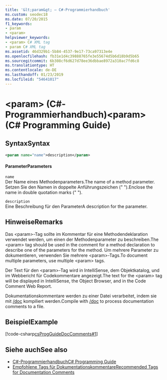```yaml
---
title: '&lt;param&gt; – C#-Programmierhandbuch'
ms.custom: seodec18
ms.date: 07/20/2015
f1_keywords:
- param
- <param>
helpviewer_keywords:
- <param> C# XML tag
- param C# XML tag
ms.assetid: 46d329b1-5b84-4537-9e17-73ca97313e4e
ms.openlocfilehash: fb31e1d4c39888765fe3e55674d5b6d18b9d5b65
ms.sourcegitcommit: 6b308cf6d627d78ee36dbbae8972a310ac7fd6c8
ms.translationtype: HT
ms.contentlocale: de-DE
ms.lasthandoff: 01/23/2019
ms.locfileid: "54641017"
---
```

# <a name="ltparamgt-c-programming-guide"></a><span data-ttu-id="e9e90-102">&lt;param&gt; (C#-Programmierhandbuch)</span><span class="sxs-lookup"><span data-stu-id="e9e90-102">&lt;param&gt; (C# Programming Guide)</span></span>
## <a name="syntax"></a><span data-ttu-id="e9e90-103">Syntax</span><span class="sxs-lookup"><span data-stu-id="e9e90-103">Syntax</span></span>  
  
```xml  
<param name="name">description</param>  
```  
  
#### <a name="parameters"></a><span data-ttu-id="e9e90-104">Parameter</span><span class="sxs-lookup"><span data-stu-id="e9e90-104">Parameters</span></span>  
 `name`  
 <span data-ttu-id="e9e90-105">Der Name eines Methodenparameters.</span><span class="sxs-lookup"><span data-stu-id="e9e90-105">The name of a method parameter.</span></span> <span data-ttu-id="e9e90-106">Setzen Sie den Namen in doppelte Anführungszeichen (" ").</span><span class="sxs-lookup"><span data-stu-id="e9e90-106">Enclose the name in double quotation marks (" ").</span></span>  
  
 `description`  
 <span data-ttu-id="e9e90-107">Eine Beschreibung für den Parameter</span><span class="sxs-lookup"><span data-stu-id="e9e90-107">A description for the parameter.</span></span>  
  
## <a name="remarks"></a><span data-ttu-id="e9e90-108">Hinweise</span><span class="sxs-lookup"><span data-stu-id="e9e90-108">Remarks</span></span>  
 <span data-ttu-id="e9e90-109">Das \<param>-Tag sollte im Kommentar für eine Methodendeklaration verwendet werden, um einen der Methodenparameter zu beschreiben.</span><span class="sxs-lookup"><span data-stu-id="e9e90-109">The \<param> tag should be used in the comment for a method declaration to describe one of the parameters for the method.</span></span> <span data-ttu-id="e9e90-110">Um mehrere Parameter zu dokumentieren, verwenden Sie mehrere \<param>-Tags.</span><span class="sxs-lookup"><span data-stu-id="e9e90-110">To document multiple parameters, use multiple \<param> tags.</span></span>  
  
 <span data-ttu-id="e9e90-111">Der Text für den \<param>-Tag wird in IntelliSense, dem Objektkatalog, und im Webbericht für Codekommentare angezeigt.</span><span class="sxs-lookup"><span data-stu-id="e9e90-111">The text for the \<param> tag will be displayed in IntelliSense, the Object Browser, and in the Code Comment Web Report.</span></span>  
  
 <span data-ttu-id="e9e90-112">Dokumentationskommentare werden zu einer Datei verarbeitet, indem sie mit [/doc](../../../csharp/language-reference/compiler-options/doc-compiler-option.md) kompiliert werden.</span><span class="sxs-lookup"><span data-stu-id="e9e90-112">Compile with [/doc](../../../csharp/language-reference/compiler-options/doc-compiler-option.md) to process documentation comments to a file.</span></span>  
  
## <a name="example"></a><span data-ttu-id="e9e90-113">Beispiel</span><span class="sxs-lookup"><span data-stu-id="e9e90-113">Example</span></span>  
 [!code-csharp[csProgGuideDocComments#1](../../../csharp/programming-guide/xmldoc/codesnippet/CSharp/param_1.cs)]  
  
## <a name="see-also"></a><span data-ttu-id="e9e90-114">Siehe auch</span><span class="sxs-lookup"><span data-stu-id="e9e90-114">See also</span></span>

- [<span data-ttu-id="e9e90-115">C#-Programmierhandbuch</span><span class="sxs-lookup"><span data-stu-id="e9e90-115">C# Programming Guide</span></span>](../../../csharp/programming-guide/index.md)
- [<span data-ttu-id="e9e90-116">Empfohlene Tags für Dokumentationskommentare</span><span class="sxs-lookup"><span data-stu-id="e9e90-116">Recommended Tags for Documentation Comments</span></span>](../../../csharp/programming-guide/xmldoc/recommended-tags-for-documentation-comments.md)
